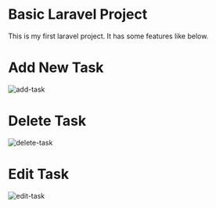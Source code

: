 # Basic Laravel Project
This is my first laravel project. It has some features like below.

# Add New Task
![add-task](https://github.com/nihad1213/laravel-first-project/assets/99197650/decaf345-74bd-4981-a4f3-f815ff7e5ceb)

# Delete Task
![delete-task](https://github.com/nihad1213/laravel-first-project/assets/99197650/43b70d3b-b514-4d12-9a9a-9816589c8bc1)

# Edit Task
![edit-task](https://github.com/nihad1213/laravel-first-project/assets/99197650/3f9aa4d7-db3a-412a-a67f-38bcddf28c24)

